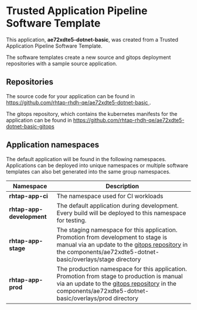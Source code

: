 # Trusted Application Pipeline Software Template

This application, **ae72xdte5-dotnet-basic**, was created from a Trusted Application Pipeline Software Template.

The software templates create a new source and gitops deployment repositories with a sample source application. 

## Repositories

The source code for your application can be found in [https://github.com/rhtap-rhdh-qe/ae72xdte5-dotnet-basic ](https://github.com/rhtap-rhdh-qe/ae72xdte5-dotnet-basic ).
 
The gitops repository, which contains the kubernetes manifests for the application can be found in 
[https://github.com/rhtap-rhdh-qe/ae72xdte5-dotnet-basic-gitops ](https://github.com/rhtap-rhdh-qe/ae72xdte5-dotnet-basic-gitops ) 

## Application namespaces 

The default application will be found in the following namespaces. Applications can be deployed into unique namespaces or multiple software templates can also bet generated into the same group namespaces.  

|  Namespace   |  Description   |  
| -------- | -------- |
| **rhtap-app-ci** | The namespace used for CI workloads |
| **rhtap-app-development** | The default application during development. Every build will be deployed to this namespace for testing. |
| **rhtap-app-stage** | The staging namespace for this application. Promotion from development to stage is manual via an update to the [gitops repository](https://github.com/rhtap-rhdh-qe/ae72xdte5-dotnet-basic-gitops ) in the components/ae72xdte5-dotnet-basic/overlays/stage directory |
| **rhtap-app-prod** | The production namespace for this application. Promotion from stage to production is manual via an update to the [gitops repository](https://github.com/rhtap-rhdh-qe/ae72xdte5-dotnet-basic-gitops ) in the components/ae72xdte5-dotnet-basic/overlays/prod directory |